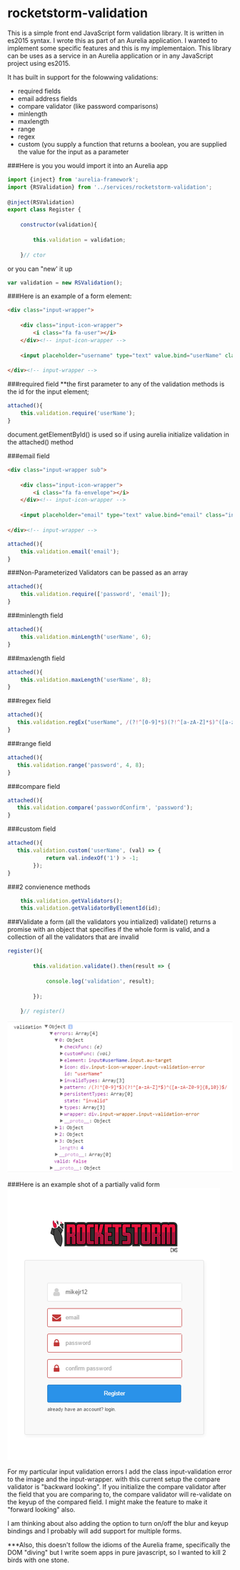 # rocketstorm-validation

This is a simple front end JavaScript form validation library. It is written in es2015 syntax. I wrote this as part of an Aurelia
application. I wanted to implement some specific features and this is my implementaion. This library can be uses as a service in an
Aurelia application or in any JavaScript project using es2015.

It has built in support for the folowwing validations:
+ required fields
+ email address fields
+ compare validator (like password comparisons)
+ minlength
+ maxlength
+ range
+ regex
+ custom (you supply a function that returns a boolean, you are supplied the value for the input as a parameter

###Here is you you would import it into an Aurelia app
```javascript
import {inject} from 'aurelia-framework';
import {RSValidation} from '../services/rocketstorm-validation';

@inject(RSValidation)
export class Register {

    constructor(validation){
        
        this.validation = validation;   
        
    }// ctor
```
or you can "new' it up
```javascript
var validation = new RSValidation();
```

###Here is an example of a form element:

```html
<div class="input-wrapper">

    <div class="input-icon-wrapper">
        <i class="fa fa-user"></i>
    </div><!-- input-icon-wrapper -->

    <input placeholder="username" type="text" value.bind="userName" class="input" name="userName" id="userName" />

</div><!-- input-wrapper -->
```

###required field
**the first parameter to any of the validation methods is the id for the input element;

```javascript
attached(){
    this.validation.require('userName');            
}
```
document.getElementById() is used so if using aurelia initialize validation in the attached() method

###email field
```html
<div class="input-wrapper sub">

    <div class="input-icon-wrapper">
        <i class="fa fa-envelope"></i>
    </div><!-- input-icon-wrapper -->

    <input placeholder="email" type="text" value.bind="email" class="input" name="email" id="email" />

</div><!-- input-wrapper -->
```

```javascript
attached(){
    this.validation.email('email');
}
```

###Non-Parameterized Validators can be passed as an array
```javascript
attached(){
    this.validation.require(['password', 'email']);
}
```

###minlength field
```javascript
attached(){
    this.validation.minLength('userName', 6);
}
```

###maxlength field
```javascript
attached(){
    this.validation.maxLength('userName', 8);
}
```

###regex field
```javascript
attached(){
   this.validation.regEx("userName", /(?!^[0-9]*$)(?!^[a-zA-Z]*$)^([a-zA-Z0-9]{8,10})$/);
}
```

###range field
```javascript
attached(){
   this.validation.range('password', 4, 8);
}
```

###compare field
```javascript
attached(){
   this.validation.compare('passwordConfirm', 'password');
}
```

###custom field
```javascript
attached(){
   this.validation.custom('userName', (val) => {
            return val.indexOf('1') > -1;
        });
}
```

###2 convienence methods
```javascript
    this.validation.getValidators();
    this.validation.getValidatorByElementId(id);
```

###Validate a form (all the validators you intialized)
validate() returns a promise with an object that specifies if the whole form is valid, and a collection 
of all the validators that are invalid
```javascript
register(){

        this.validation.validate().then(result => {
        
            console.log('validation', result);
        
        });

    }// register()
```
![alt text](https://github.com/rocketstormstudios/rocketstorm-validation/blob/master/validation.PNG "validation object")

###Here is an example shot of a partially valid form
![alt text](https://github.com/rocketstormstudios/rocketstorm-validation/blob/master/partial-valid.PNG "form example")


For my particular input validation errors I add the class input-validation error to the image and the input-wrapper.
with this current setup the compare validator is "backward looking". If you initialize the compare validator after the field that you are comparing to, the compare validator will re-validate on the keyup of the compared field. I might make the feature to make it "forward looking" also. 

I am thinking about also adding the option to turn on/off the blur and keyup bindings and I probably will add support for 
multiple forms.

***Also, this doesn't follow the idioms of the Aurelia frame, specifically the DOM "diving" but I write soem apps in pure javascript, so I wanted to kill 2 birds with one stone.
